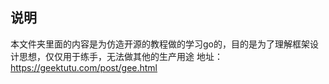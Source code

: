 ## 说明
本文件夹里面的内容是为仿造开源的教程做的学习go的，目的是为了理解框架设计思想，仅仅用于练手，无法做其他的生产用途
地址：https://geektutu.com/post/gee.html
